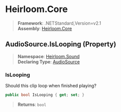 # Heirloom.Core

> **Framework**: .NETStandard,Version=v2.1  
> **Assembly**: [Heirloom.Core][0]

## AudioSource.IsLooping (Property)

> **Namespace**: [Heirloom.Sound][0]  
> **Declaring Type**: [AudioSource][1]

### IsLooping

Should this clip loop when finished playing?

```cs
public bool IsLooping { get; set; }
```

> **Returns**: `bool`

[0]: ../../../Heirloom.Core.md
[1]: ../AudioSource.md
